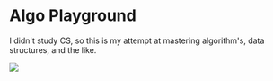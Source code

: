 # Algo Playground

I didn't study CS, so this is my attempt at mastering algorithm's,
data structures, and the like.

![](https://media.giphy.com/media/aYGdv71PQnCqQ/giphy.gif)
